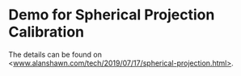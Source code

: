 # Demo for Spherical Projection Calibration



The details can be found on <www.alanshawn.com/tech/2019/07/17/spherical-projection.html>.